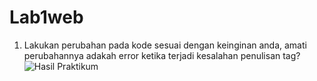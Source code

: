 # Lab1web
1. Lakukan perubahan pada kode sesuai dengan keinginan anda, amati perubahannya adakah
error ketika terjadi kesalahan penulisan tag?
![Hasil Praktikum](./lab1/ss2.png)
